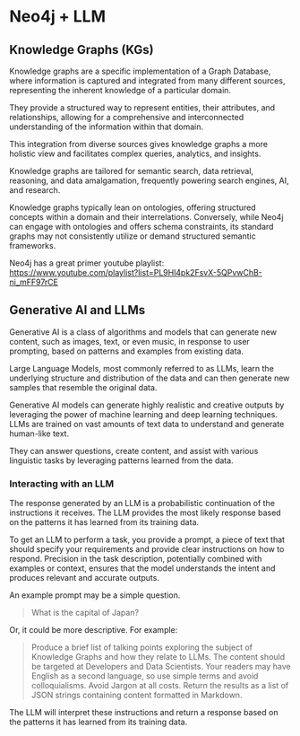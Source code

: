 # Neo4j + LLM

## Knowledge Graphs (KGs)

Knowledge graphs are a specific implementation of a Graph Database, where information is captured and integrated from many different sources, representing the inherent knowledge of a particular domain.

They provide a structured way to represent entities, their attributes, and relationships, allowing for a comprehensive and interconnected understanding of the information within that domain.

This integration from diverse sources gives knowledge graphs a more holistic view and facilitates complex queries, analytics, and insights.

Knowledge graphs are tailored for semantic search, data retrieval, reasoning, and data amalgamation, frequently powering search engines, AI, and research.

Knowledge graphs typically lean on ontologies, offering structured concepts within a domain and their interrelations. Conversely, while Neo4j can engage with ontologies and offers schema constraints, its standard graphs may not consistently utilize or demand structured semantic frameworks.

Neo4j has a great primer youtube playlist:
<https://www.youtube.com/playlist?list=PL9Hl4pk2FsvX-5QPvwChB-ni_mFF97rCE>

## Generative AI and LLMs

Generative AI is a class of algorithms and models that can generate new content, such as images, text, or even music, in response to user prompting, based on patterns and examples from existing data.

Large Language Models, most commonly referred to as LLMs, learn the underlying structure and distribution of the data and can then generate new samples that resemble the original data.

Generative AI models can generate highly realistic and creative outputs by leveraging the power of machine learning and deep learning techniques. LLMs are trained on vast amounts of text data to understand and generate human-like text.

They can answer questions, create content, and assist with various linguistic tasks by leveraging patterns learned from the data.

### Interacting with an LLM

The response generated by an LLM is a probabilistic continuation of the instructions it receives. The LLM provides the most likely response based on the patterns it has learned from its training data.

To get an LLM to perform a task, you provide a prompt, a piece of text that should specify your requirements and provide clear instructions on how to respond. Precision in the task description, potentially combined with examples or context, ensures that the model understands the intent and produces relevant and accurate outputs.

An example prompt may be a simple question.

>What is the capital of Japan?

Or, it could be more descriptive. For example:

>Produce a brief list of talking points exploring the subject of Knowledge Graphs and how they relate to LLMs.
>The content should be targeted at Developers and Data Scientists.
>Your readers may have English as a second language, so use simple terms and avoid colloquialisms.
>Avoid Jargon at all costs.
>Return the results as a list of JSON strings containing content formatted in Markdown.

The LLM will interpret these instructions and return a response based on the patterns it has learned from its training data.
